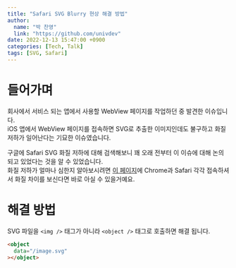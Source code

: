 ```yaml
---
title: "Safari SVG Blurry 현상 해결 방법"
author:
  name: "박 찬영"
  link: "https://github.com/univdev"
date: 2022-12-13 15:47:00 +0900
categories: [Tech, Talk]
tags: [SVG, Safari]
---
```

# 들어가며
회사에서 서비스 되는 앱에서 사용할 WebView 페이지를 작업하던 중 발견한 이슈입니다.  
iOS 앱에서 WebView 페이지를 접속하면 SVG로 추출한 이미지인데도 불구하고 화질 저하가 일어난다는 기묘한 이슈였습니다.

구글에 Safari SVG 화질 저하에 대해 검색해보니 꽤 오래 전부터 이 이슈에 대해 논의 되고 있었다는 것을 알 수 있었습니다.  
화질 저하가 얼마나 심한지 알아보시려면 [이 페이지][예시]에 Chrome과 Safari 각각 접속하셔서 화질 차이를 보신다면 바로 아실 수 있을거예요.
# 해결 방법
SVG 파일을 `<img />` 태그가 아니라 `<object />` 태그로 호출하면 해결 됩니다.

```html
<object
  data="/image.svg"
></object>
```

[예시]: http://kb.zeitweisen.com/Index.html